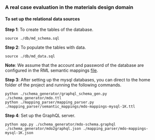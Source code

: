 ### A real case evaluation in the materials design domain

#### To set up the relational data sources

**Step 1**: To create the tables of the database.

	source ./db/md_schema.sql 

**Step 2**: To populate the tables with data.

	source ./db/md_data.sql 

**Note**: We assume that the account and password of the database are configured in the RML semantic mappings [file](../../mapping_parser/semantic_mappings/mdo-mappings-mysql-1K.ttl#L26-L27).


**Step 3**: After setting up the mysql databases, you can direct to the home folder of the project and running the following commands.


	python ./schema_generator/graphql_schema_gen.py ./schema_generator/mdo.ttl
	python ./mapping_parser/mapping_parser.py ./mapping_parser/semantic_mappings/mdo-mappings-mysql-1K.ttl

**Step 4**: Set up the GraphQL server.

[//]: # "export FLASK_ENV=development"

    python app.py ./schema_generator/mdo-schema.graphql ./schema_generator/mdo2graphql.json ./mapping_parser/mdo-mappings-mysql-1K.json 